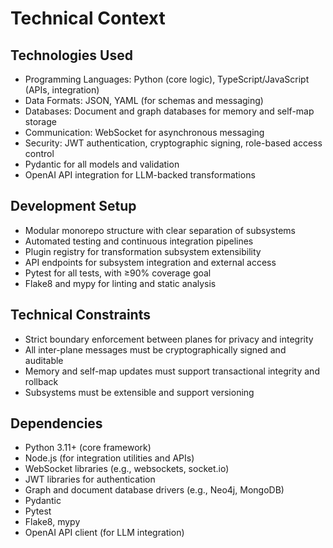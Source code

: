 # Technical Context

## Technologies Used
- Programming Languages: Python (core logic), TypeScript/JavaScript (APIs, integration)
- Data Formats: JSON, YAML (for schemas and messaging)
- Databases: Document and graph databases for memory and self-map storage
- Communication: WebSocket for asynchronous messaging
- Security: JWT authentication, cryptographic signing, role-based access control
- Pydantic for all models and validation
- OpenAI API integration for LLM-backed transformations

## Development Setup
- Modular monorepo structure with clear separation of subsystems
- Automated testing and continuous integration pipelines
- Plugin registry for transformation subsystem extensibility
- API endpoints for subsystem integration and external access
- Pytest for all tests, with ≥90% coverage goal
- Flake8 and mypy for linting and static analysis

## Technical Constraints
- Strict boundary enforcement between planes for privacy and integrity
- All inter-plane messages must be cryptographically signed and auditable
- Memory and self-map updates must support transactional integrity and rollback
- Subsystems must be extensible and support versioning

## Dependencies
- Python 3.11+ (core framework)
- Node.js (for integration utilities and APIs)
- WebSocket libraries (e.g., websockets, socket.io)
- JWT libraries for authentication
- Graph and document database drivers (e.g., Neo4j, MongoDB)
- Pydantic
- Pytest
- Flake8, mypy
- OpenAI API client (for LLM integration)
